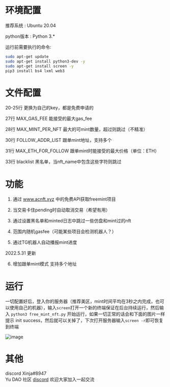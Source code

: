 # 环境配置

推荐系统 : Ubuntu 20.04

python版本 : Python 3.*

运行前需要执行的命令:    
```bash
sudo apt-get update
sudo apt-get install python3-dev -y
sudo apt-get install screen -y
pip3 install bs4 lxml web3
```

# 文件配置

20-25行 更换为自己的key，都是免费申请的

27行 MAX_GAS_FEE 能接受的最大gas_fee

28行 MAX_MINT_PER_NFT 最大的可mint数量，超过则跳过（不精准）

30行 FOLLOW_ADDR_LIST 跟单mint地址，支持多个

31行 MAX_ETH_FOR_FOLLOW 跟单mint时能接受的最大价格（单位：ETH）

33行 blacklist 黑名单，当nft_name中包含这些字符则跳过

# 功能

1. 通过 www.acnft.xyz 中的免费API获取freemint项目

2. 当交易卡住pending时自动取消交易（希望有用）

3. 通过设置黑名单和minted日志中跳过一些仿盘和mint过的nft

4. 范围内随机gasfee（可能某些项目会检测机器人？）

5. 通过TG机器人自动播报mint进度

2022.5.31 更新

6. 增加跟单mint模式 支持多个地址

# 运行

一切配置好后，登入你的服务器（推荐美区，mint时间平均在3秒之内完成，也可以使用自己的机器），输入```screen```打开一个新的终端保证在后台持续运行，然后输入 ```python3 free_mint_nft.py``` 开始运行，如果一切正常的话会和下面的图片一样提示 init success，然后就可以关掉了，下次打开服务器输入```screen -r```即可恢复到终端   

![image](https://github.com/jungleninja/nft-free-mint-bot/blob/main/1.png)

# 其他

discord Xinja#8947    
Yu DAO 社区 [discord](https://discord.gg/bGqPbP8JTM "discord") 欢迎大家加入一起交流
